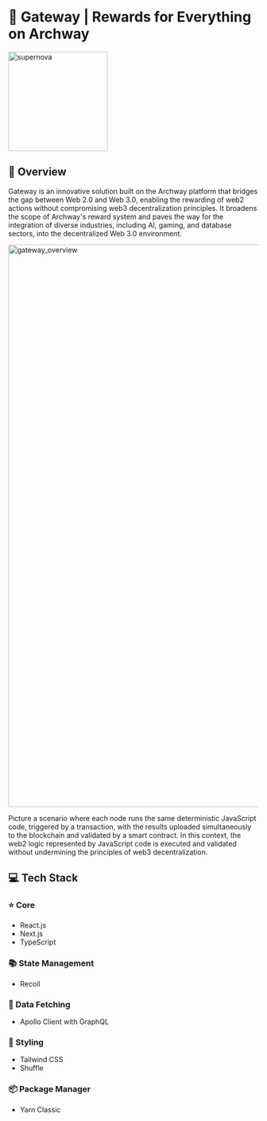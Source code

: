 # 🚪 Gateway | Rewards for Everything on Archway
<img width="200" alt="supernova" src="https://user-images.githubusercontent.com/107841492/236654504-b066e171-1cae-43e5-8a5d-291a4b1e2735.png">

## 🔭 Overview
Gateway is an innovative solution built on the Archway platform that bridges the gap between Web 2.0 and Web 3.0, enabling the rewarding of web2 actions without compromising web3 decentralization principles. It broadens the scope of Archway's reward system and paves the way for the integration of diverse industries, including AI, gaming, and database sectors, into the decentralized Web 3.0 environment.

<img width="1131" alt="gateway_overview" src="https://user-images.githubusercontent.com/107841492/236654549-015f7efa-0d9c-47a2-8653-9a696dd55213.png">

Picture a scenario where each node runs the same deterministic JavaScript code, triggered by a transaction, with the results uploaded simultaneously to the blockchain and validated by a smart contract. In this context, the web2 logic represented by JavaScript code is executed and validated without undermining the principles of web3 decentralization.

## 💻 Tech Stack
### ⭐️ Core
- React.js
- Next.js
- TypeScript

### 📚 State Management
- Recoil

### 🚀 Data Fetching
- Apollo Client with GraphQL

### 🎨 Styling
- Tailwind CSS
- Shuffle

### 📦 Package Manager
- Yarn Classic
